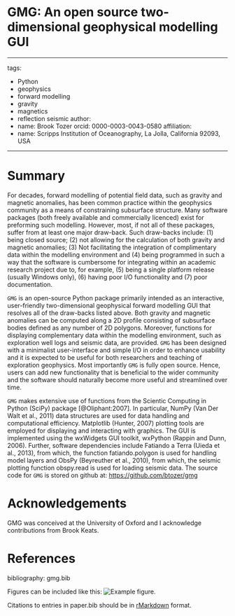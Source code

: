
# GMG: An open source two-dimensional geophysical modelling GUI

---
tags:
  - Python
  - geophysics
  - forward modelling
  - gravity
  - magnetics
  - reflection seismic
author:
  - name: Brook Tozer
    orcid: 0000-0003-0043-0580
affiliation:
 - name: Scripps Institution of Oceanography, La Jolla, California 92093, USA
---

# Summary
For decades, forward modelling of potential field data, such as 
gravity and magnetic anomalies, has been common practice within the 
geophysics community as a means of constraining subsurface 
structure. Many software packages (both freely available and commercially licenced) 
exist for preforming such modelling. However, most, if not
all of these packages, suffer from at least one major draw-back. Such draw-backs
include: (1) being closed source; (2) not allowing for the calculation of both
gravity and magnetic anomalies; (3) Not facilitating the integration of
complimentary data within the modelling environment and (4) being programmed in 
such a way that the software is  cumbersome for integrating within an 
academic research project due to, for example, (5) being a single platform 
release (usually Windows only), (6) having poor I/O functionality and (7) poor 
documentation.

``GMG`` is an open-source Python package primarily intended as an
interactive, user-friendly two-dimensional geophysical forward modelling GUI
that resolves all of the draw-backs listed above. Both gravity and magnetic
anomalies can be computed along a 2D profile consisting of subsurface bodies
defined as any number of 2D polygons. Moreover, functions for displaying
complementary data within the modelling environment, such as exploration well
logs and seismic data, are provided. ``GMG`` has been designed with a minimalist
user-interface and simple I/O in order to enhance usability and it is expected
to be useful for both researchers and teaching of exploration geophysics. Most
importantly ``GMG`` is fully open source. Hence, users can add new 
functionality that is beneficial to the wider community and the software should
naturally become more useful and streamlined over time.  

``GMG`` makes extensive use of functions from
the Scientic Computing in Python (SciPy) package [@Oliphant:2007]. In
particular, NumPy (Van Der Walt et al., 2011) data structures are used for data
handling and computational efficiency. Matplotlib (Hunter, 2007) plotting tools
are employed for displaying and interacting with graphics. The GUI is
implemented using the wxWidgets GUI toolkit, wxPython (Rappin and Dunn, 2006).
Further, software dependencies include Fatiando a Terra (Uieda et al., 2013),
from which, the function fatiando.polygon is used for handling model layers and
ObsPy (Beyreuther et al., 2010), from which, the seismic plotting function
obspy.read is used for loading seismic data. The source code for ``GMG`` is
stored on github at: https://github.com/btozer/gmg

# Acknowledgements

GMG was conceived at the University of Oxford and I acknowledge contributions
from Brook Keats.

# References
bibliography: gmg.bib

Figures can be included like this: ![Example figure.](figure.png)

Citations to entries in paper.bib should be in
[rMarkdown](http://rmarkdown.rstudio.com/authoring_bibliographies_and_citations.html)
format.